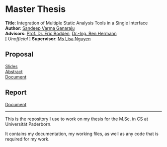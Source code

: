 # Master Thesis

**Title**: Integration of Multiple Static Analysis Tools in a Single Interface <br />
**Author**: [Sandeep Varma Ganaraju](https://github.com/gsvarma) <br />
**Advisors**: [Prof. Dr. Eric Bodden](https://github.com/ericbodden), [Dr.-Ing. Ben Hermann](https://github.com/bhermann) <br />
[ *Unofficial* ] **Supervisor**: [Ms Lisa Nguyen](https://github.com/nguyenLisa) <br />

## Proposal 
[Slides](https://github.com/gsvarma/MSAT-UI/blob/master/docs/slides/Proposal_presentation_MSAT-UI.pdf) <br />
[Abstract](https://github.com/gsvarma/SAT-Responsive/blob/master/latex/abstract/abstract.pdf) <br />
[Document](https://github.com/gsvarma/SAT-Responsive/blob/master/latex/proposal/thesis.pdf) <br />

## Report
[ Document ](https://github.com/gsvarma/MSAT-UI/blob/master/docs/report/MSAT-UI_Varma.pdf)

---

This is the repository I use to work on my thesis for the M.Sc. in CS at Universität Paderborn.

It contains my documentation, my working files, as well as any code that is required for my work.
